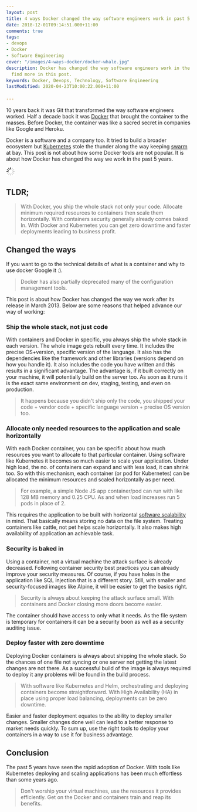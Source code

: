 ```yaml
---
layout: post
title: 4 ways Docker changed the way software engineers work in past 5 years
date: 2018-12-01T09:14:51.000+11:00
comments: true
tags:
- devops
- Docker
- Software Engineering
cover: "/images/4-ways-docker/docker-whale.jpg"
description: Docker has changed the way software engineers work in the past 5 years,
  find more in this post.
keywords: Docker, Devops, Technology, Software Engineering
lastModified: 2020-04-23T10:00:22.000+11:00

---
```

10 years back it was Git that transformed the way software engineers worked. Half a decade back it was [Docker](https://www.docker.com/) that brought the container to the masses. Before Docker, the container was like a sacred secret in companies like Google and Heroku. 

Docker is a software and a company too. It tried to build a broader ecosystem but [Kubernetes](https://kubernetes.io/) stole the thunder along the way keeping [swarm](https://docs.docker.com/engine/swarm/) at bay. This post is not about how some Docker tools are not popular. It is about how Docker has changed the way we work in the past 5 years.

<img class="center" src="/images/generic/loading.gif" title="4 ways Docker changed the way software engineers work in past 5 years" alt="4 ways Docker changed the way software engineers work in past 5 years" data-echo="/images/4-ways-docker/docker-whale.jpg">
<!-- more -->

## TLDR;

> With Docker, you ship the whole stack not only your code. Allocate minimum required resources to containers then scale them horizontally. With containers security generally already comes baked In. With Docker and Kubernetes you can get zero downtime and faster deployments leading to business profit.

## Changed the ways

If you want to go to the technical details of what is a container and why to use docker Google it :).

> Docker has also partially deprecated many of the configuration management tools.

This post is about how Docker has changed the way we work after its release in March 2013. Below are some reasons that helped advance our way of working:

### Ship the whole stack, not just code

With containers and Docker in specific, you always ship the whole stack in each version. The whole image gets rebuilt every time. It includes the precise OS+version, specific version of the language. It also has the dependencies like the framework and other libraries (versions depend on how you handle it). It also includes the code you have written and this results in a significant advantage. The advantage is, if it built correctly on your machine, it will potentially build on the server too. As soon as it runs it is the exact same environment on dev, staging, testing, and even on production.

> It happens because you didn't ship only the code, you shipped your code + vendor code + specific language version + precise OS version too.

### Allocate only needed resources to the application and scale horizontally

With each Docker container, you can be specific about how much resources you want to allocate to that particular container. Using software like Kubernetes it becomes so much easier to scale your application. Under high load, the no. of containers can expand and with less load, it can shrink too. So with this mechanism, each container (or pod for Kubernetes) can be allocated the minimum resources and scaled horizontally as per need.

> For example, a simple Node JS app container/pod can run with like 128 MB memory and 0.25 CPU. As and when load increases run 5 pods in place of 2.

This requires the application to be built with horizontal [software scalability](/blog/2020/12/software-scalability/) in mind. That basically means storing no data on the file system. Treating containers like cattle, not pet helps scale horizontally. It also makes high availability of application an achievable task.

### Security is baked in

Using a container, not a virtual machine the attack surface is already decreased. Following container security best practices you can already improve your security measures. Of course, if you have holes in the application like SQL injection that is a different story. Still, with smaller and security-focused images like Alpine, it will be easier to get the basics right.

> Security is always about keeping the attack surface small. With containers and Docker closing more doors become easier.

The container should have access to only what it needs. As the file system is temporary for containers it can be a security boon as well as a security auditing issue.

### Deploy faster with zero downtime

Deploying Docker containers is always about shipping the whole stack. So the chances of one file not syncing or one server not getting the latest changes are not there. As a successful build of the image is always required to deploy it any problems will be found in the build process.

> With software like Kubernetes and Helm, orchestrating and deploying containers become straightforward. With High Availability (HA) in place using proper load balancing, deployments can be zero downtime.

Easier and faster deployment equates to the ability to deploy smaller changes. Smaller changes done well can lead to a better response to market needs quickly. To sum up, use the right tools to deploy your containers in a way to use it for business advantage.

## Conclusion

The past 5 years have seen the rapid adoption of Docker. With tools like Kubernetes deploying and scaling applications has been much effortless than some years ago.

> Don't worship your virtual machines, use the resources it provides efficiently. Get on the Docker and containers train and reap its benefits.